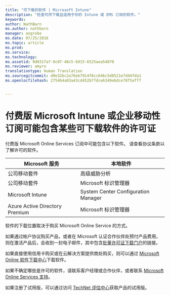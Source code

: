 ```yaml
---
title: "可下载的软件 | Microsoft Intune"
description: "检查可供下载且适用于你的 Intune 或 EMS 订阅的软件。"
keywords: 
author: NathBarn
ms.author: nathbarn
manager: angrobe
ms.date: 07/25/2016
ms.topic: article
ms.prod: 
ms.service: 
ms.technology: 
ms.assetid: 9d031fa7-9c07-48c5-b915-6525aea54870
ms.reviewer: amyro
translationtype: Human Translation
ms.sourcegitcommit: d9e32bc2a76eb7914f8cc646c5d8521e7d44fda1
ms.openlocfilehash: 2754b4a03a43cd452b77dce6349ebdce78f5afff


---
```


# 付费版 Microsoft Intune 或企业移动性订阅可能包含某些可下载软件的许可证

付费版 Microsoft Online Services 订阅中可能包含以下软件。 请查看协议条款以了解许可的软件。

| **Microsoft 服务**    | **本地软件**           |
| ------------- |-------------|
|公司移动套件 |    高级威胁分析 |
|公司移动套件 |    Microsoft 标识管理器 |
|Microsoft Intune | System Center Configuration Manager |
|Azure Active Directory Premium |   Microsoft 标识管理器 |

软件的下载位置取决于购买 Microsoft Online Service 的方式。

如果通过帐户协议购买产品，或者在 Microsoft 认证合作伙伴处预付产品费用，则在激活产品后，会收到一封电子邮件，其中包含[批量许可证下载门户](https://www.microsoft.com/Licensing/servicecenter/default.aspx)的链接。

如果直接使用信用卡购买或在云解决方案提供商处购买，则可以通过 [Microsoft Online 软件下载中心](https://www.microsoft.com/online/downloads/HomeRealmDiscovery.aspx)下载软件。

如果不确定哪些是许可的软件，请联系客户经理或合作伙伴，或者联系 [Microsoft Online Services 支持](https://technet.microsoft.com/en-us/dn932057.aspx)。

如果注册了试用版，可以通过访问 [TechNet 评估中心](https://www.microsoft.com/evalcenter/try)获取产品的试用版。



<!--HONumber=Oct16_HO3-->


